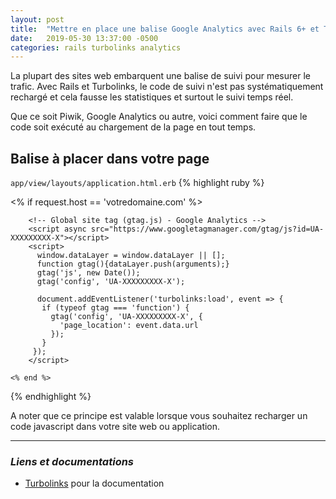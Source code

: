 ```yaml
---
layout: post
title:  "Mettre en place une balise Google Analytics avec Rails 6+ et Turbolinks"
date:   2019-05-30 13:37:00 -0500
categories: rails turbolinks analytics
---
```


La plupart des sites web embarquent une balise de suivi pour mesurer le trafic.
Avec Rails et Turbolinks, le code de suivi n'est pas systématiquement rechargé et
cela fausse les statistiques et surtout le suivi temps réel.

Que ce soit Piwik, Google Analytics ou autre, voici comment faire que le code soit
exécuté au chargement de la page en tout temps.

## Balise à placer dans votre page

`app/view/layouts/application.html.erb`
{% highlight ruby %}

<head>  
    <% if request.host == 'votredomaine.com' %>

        <!-- Global site tag (gtag.js) - Google Analytics -->
        <script async src="https://www.googletagmanager.com/gtag/js?id=UA-XXXXXXXXX-X"></script>
        <script>
          window.dataLayer = window.dataLayer || [];
          function gtag(){dataLayer.push(arguments);}
          gtag('js', new Date());
          gtag('config', 'UA-XXXXXXXXX-X');

          document.addEventListener('turbolinks:load', event => {
           if (typeof gtag === 'function') {
             gtag('config', 'UA-XXXXXXXXX-X', {
               'page_location': event.data.url
             });
           }
         });
        </script>

    <% end %>
</head>
{% endhighlight %}

A noter que ce principe est valable lorsque vous souhaitez recharger un code javascript
dans votre site web ou application.

---

### *Liens et documentations*

- [Turbolinks](https://github.com/turbolinks/turbolinks) pour la documentation
